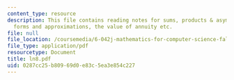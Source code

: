 ```yaml
---
content_type: resource
description: This file contains reading notes for sums, products & asymptotics, closed
  forms and approximations, the value of annuity etc.
file: null
file_location: /coursemedia/6-042j-mathematics-for-computer-science-fall-2005/0287cc25b80969d0e83c5ea3e854c227_ln8.pdf
file_type: application/pdf
resourcetype: Document
title: ln8.pdf
uid: 0287cc25-b809-69d0-e83c-5ea3e854c227
---
```

